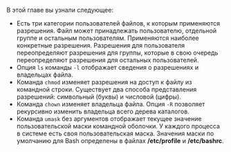 В этой главе вы узнали следующее:

* Есть три категории пользователей файлов, к которым применяются разрешения. Файл может принадлежать пользователю, отдельной группе и остальным пользователям. Применяются наиболее конкретные разрешения. Разрешения для пользователя переопределяют разрешения для группы, которые в свою очередь переопределяют разрешения для остальных пользователей.
* Опция `ls` команды `-l` отображает сведения о разрешениях и владельцах файла.
* Команда `chmod` изменяет разрешения на доступ к файлу из командной строки. Существует два способа представления разрешений: символьный (буквы) и числовой (цифры).
* Команда `chown` изменяет владельца файла. Опция `-R` позволяет рекурсивно изменить владельца всего дерева каталогов.
* Команда `umask` без аргументов отображает текущее значение пользовательской маски командной оболочки. У каждого процесса в системе есть своя пользовательская маска. Значения маски по умолчанию для Bash определены в файлах **/etc/profile** и **/etc/bashrc**.